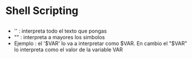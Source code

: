 # Shell Scripting
##
- '' : interpreta todo el texto que pongas 
- "" : interpreta a mayores los simbolos
- Ejemplo : el '$VAR' lo va a interpretar como $VAR. En cambio el "$VAR" lo interpreta 
como el valor de la variable VAR
